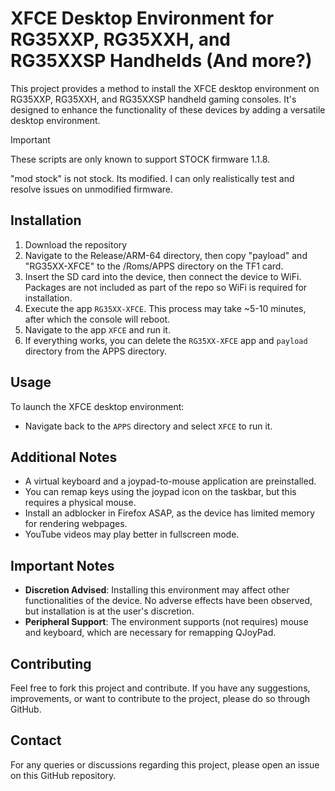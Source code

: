 # XFCE Desktop Environment for RG35XXP, RG35XXH, and RG35XXSP Handhelds (And more?)

This project provides a method to install the XFCE desktop environment on RG35XXP, RG35XXH, and RG35XXSP handheld gaming consoles. It's designed to enhance the functionality of these devices by adding a versatile desktop environment.

> [!IMPORTANT]
> These scripts are only known to support STOCK firmware 1.1.8.
> 
> "mod stock" is not stock. Its modified. I can only realistically test and resolve issues on unmodified firmware.

## Installation

1. Download the repository
2. Navigate to the Release/ARM-64 directory, then copy "payload" and "RG35XX-XFCE" to the /Roms/APPS directory on the TF1 card.
3. Insert the SD card into the device, then connect the device to WiFi. Packages are not included as part of the repo so WiFi is required for installation.
4. Execute the app `RG35XX-XFCE`. This process may take ~5-10 minutes, after which the console will reboot.
5. Navigate to the app `XFCE` and run it. 
6. If everything works, you can delete the `RG35XX-XFCE` app and `payload` directory from the APPS directory.

## Usage

To launch the XFCE desktop environment:

- Navigate back to the `APPS` directory and select `XFCE` to run it.

## Additional Notes

- A virtual keyboard and a joypad-to-mouse application are preinstalled.
- You can remap keys using the joypad icon on the taskbar, but this requires a physical mouse.
- Install an adblocker in Firefox ASAP, as the device has limited memory for rendering webpages.
- YouTube videos may play better in fullscreen mode.

## Important Notes

- **Discretion Advised**: Installing this environment may affect other functionalities of the device. No adverse effects have been observed, but installation is at the user's discretion.
- **Peripheral Support**: The environment supports (not requires) mouse and keyboard, which are necessary for remapping QJoyPad.

## Contributing

Feel free to fork this project and contribute. If you have any suggestions, improvements, or want to contribute to the project, please do so through GitHub.

## Contact

For any queries or discussions regarding this project, please open an issue on this GitHub repository.
